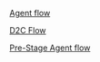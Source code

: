 [Agent flow](https://stage.d2otz7rnfd0431.amplifyapp.com/agent?utm_source=protean&utm_medium=social&utm_campaign=spring_sale&utm_content=ad_banner&utm_term=4555&paywall=true)  

[D2C Flow](https://stage.d2otz7rnfd0431.amplifyapp.com/wizr-redirectpage?session_id=123456)

[Pre-Stage Agent flow](https://prestage.d28j5d3xlsa2ms.amplifyapp.com/agentutm_source=protean&utm_medium=social&utm_campaign=spring_sale&utm_content=ad_banner&utm_term=4555&paywall=true)
